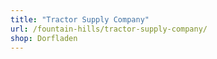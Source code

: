 ```yaml
---
title: "Tractor Supply Company"
url: /fountain-hills/tractor-supply-company/
shop: Dorfladen
---
```


